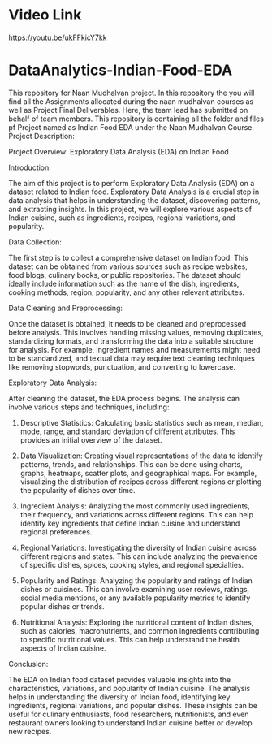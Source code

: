 


# Video Link
https://youtu.be/ukFFkicY7kk

# DataAnalytics-Indian-Food-EDA
This repository for Naan Mudhalvan project.
In this repository the you will find all the Assignments allocated during the naan mudhalvan courses as well as Project Final Deliverables.
Here, the team lead has submitted on behalf of team members.
This repository is containing all the folder and files pf Project named as Indian Food EDA under the Naan Mudhalvan Course.
Project Description:

Project Overview: Exploratory Data Analysis (EDA) on Indian Food


Introduction:

The aim of this project is to perform Exploratory Data Analysis (EDA) on a dataset related to Indian food. Exploratory Data Analysis is a crucial step in data analysis that helps in understanding the dataset, discovering patterns, and extracting insights. In this project, we will explore various aspects of Indian cuisine, such as ingredients, recipes, regional variations, and popularity.


Data Collection:

The first step is to collect a comprehensive dataset on Indian food. This dataset can be obtained from various sources such as recipe websites, food blogs, culinary books, or public repositories. The dataset should ideally include information such as the name of the dish, ingredients, cooking methods, region, popularity, and any other relevant attributes.


Data Cleaning and Preprocessing:

Once the dataset is obtained, it needs to be cleaned and preprocessed before analysis. This involves handling missing values, removing duplicates, standardizing formats, and transforming the data into a suitable structure for analysis. For example, ingredient names and measurements might need to be standardized, and textual data may require text cleaning techniques like removing stopwords, punctuation, and converting to lowercase.


Exploratory Data Analysis:

After cleaning the dataset, the EDA process begins. The analysis can involve various steps and techniques, including:


1. Descriptive Statistics: Calculating basic statistics such as mean, median, mode, range, and standard deviation of different attributes. This provides an initial overview of the dataset.


2. Data Visualization: Creating visual representations of the data to identify patterns, trends, and relationships. This can be done using charts, graphs, heatmaps, scatter plots, and geographical maps. For example, visualizing the distribution of recipes across different regions or plotting the popularity of dishes over time.


3. Ingredient Analysis: Analyzing the most commonly used ingredients, their frequency, and variations across different regions. This can help identify key ingredients that define Indian cuisine and understand regional preferences.


4. Regional Variations: Investigating the diversity of Indian cuisine across different regions and states. This can include analyzing the prevalence of specific dishes, spices, cooking styles, and regional specialties.


5. Popularity and Ratings: Analyzing the popularity and ratings of Indian dishes or cuisines. This can involve examining user reviews, ratings, social media mentions, or any available popularity metrics to identify popular dishes or trends.


6. Nutritional Analysis: Exploring the nutritional content of Indian dishes, such as calories, macronutrients, and common ingredients contributing to specific nutritional values. This can help understand the health aspects of Indian cuisine.


Conclusion:

The EDA on Indian food dataset provides valuable insights into the characteristics, variations, and popularity of Indian cuisine. The analysis helps in understanding the diversity of Indian food, identifying key ingredients, regional variations, and popular dishes. These insights can be useful for culinary enthusiasts, food researchers, nutritionists, and even restaurant owners looking to understand Indian cuisine better or develop new recipes.
